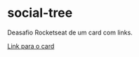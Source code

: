 # social-tree
Deasafio Rocketseat de um card com links.

[Link para o card](https://index-evelin.github.io/social-tree/)
